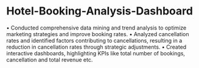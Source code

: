 # Hotel-Booking-Analysis-Dashboard
• Conducted comprehensive data mining and trend analysis to optimize marketing strategies and improve booking 
rates. 
• Analyzed cancellation rates and identified factors contributing to cancellations, resulting in a reduction in 
cancellation rates through strategic adjustments. 
• Created interactive dashboards, highlighting KPIs like total number of bookings, cancellation and total revenue etc.
